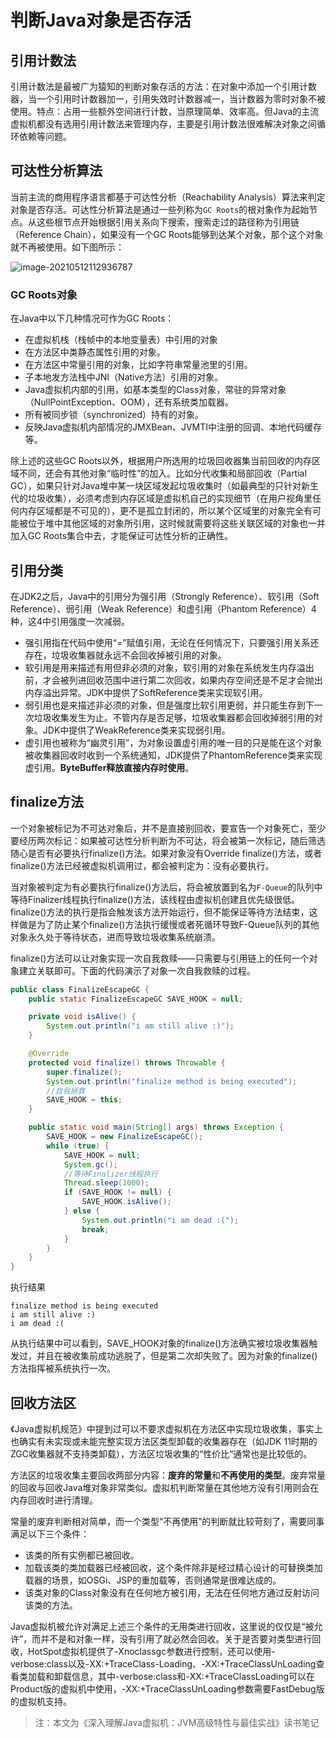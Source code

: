 # 判断Java对象是否存活

## 引用计数法

引用计数法是最被广为猿知的判断对象存活的方法：在对象中添加一个引用计数器，当一个引用时计数器加一，引用失效时计数器减一，当计数器为零时对象不被使用。特点：占用一些额外空间进行计数，当原理简单、效率高。但Java的主流虚拟机都没有选用引用计数法来管理内存，主要是引用计数法很难解决对象之间循环依赖等问题。

## 可达性分析算法

当前主流的商用程序语言都基于可达性分析（Reachability Analysis）算法来判定对象是否存活。可达性分析算法是通过一些列称为`GC Roots`的根对象作为起始节点。从这些根节点开始根据引用关系向下搜索，搜索走过的路径称为引用链（Reference Chain），如果没有一个GC Roots能够到达某个对象，那个这个对象就不再被使用。如下图所示：

![image-20210512112936787](https://raw.githubusercontent.com/renjiema/images/main/blogs/20210512162552.png)

### GC Roots对象

在Java中以下几种情况可作为GC Roots：

* 在虚拟机栈（栈帧中的本地变量表）中引用的对象
* 在方法区中类静态属性引用的对象。
* 在方法区中常量引用的对象，比如字符串常量池里的引用。
* 子本地发方法栈中JNI（Native方法）引用的对象。
* Java虚拟机内部的引用，如基本类型的Class对象，常驻的异常对象（NullPointException、OOM），还有系统类加载器。
* 所有被同步锁（synchronized）持有的对象。
* 反映Java虚拟机内部情况的JMXBean、JVMTI中注册的回调、本地代码缓存等。

除上述的这些GC Roots以外，根据用户所选用的垃圾回收器集当前回收的内存区域不同，还会有其他对象“临时性”的加入。比如分代收集和局部回收（Partial GC），如果只针对Java堆中某一块区域发起垃圾收集时（如最典型的只针对新生代的垃圾收集），必须考虑到内存区域是虚拟机自己的实现细节（在用户视角里任何内存区域都是不可见的），更不是孤立封闭的，所以某个区域里的对象完全有可能被位于堆中其他区域的对象所引用，这时候就需要将这些关联区域的对象也一并加入GC Roots集合中去，才能保证可达性分析的正确性。

## 引用分类

在JDK2之后，Java中的引用分为强引用（Strongly Reference）、软引用（Soft Reference）、弱引用（Weak Reference）和虚引用（Phantom Reference）4种，这4中引用强度一次减弱。

* 强引用指在代码中使用“=”赋值引用，无论在任何情况下，只要强引用关系还存在，垃圾收集器就永远不会回收掉被引用的对象。
* 软引用是用来描述有用但非必须的对象，软引用的对象在系统发生内存溢出前，才会被列进回收范围中进行第二次回收，如果内存空间还是不足才会抛出内存溢出异常。JDK中提供了SoftReference类来实现软引用。
* 弱引用也是来描述非必须的对象，但是强度比软引用更弱，并只能生存到下一次垃圾收集发生为止。不管内存是否足够，垃圾收集器都会回收掉弱引用的对象。JDK中提供了WeakReference类来实现弱引用。
* 虚引用也被称为“幽灵引用”，为对象设置虚引用的唯一目的只是能在这个对象被收集器回收时收到一个系统通知，JDK提供了PhantomReference类来实现虚引用。**ByteBuffer释放直接内存时使用**。

## finalize方法

一个对象被标记为不可达对象后，并不是直接别回收，要宣告一个对象死亡，至少要经历两次标记：如果被可达性分析判断为不可达，将会被第一次标记，随后筛选随心是否有必要执行finalize()方法。如果对象没有Override finalize()方法，或者finalize()方法已经被虚拟机调用过，都会被判定为：没有必要执行。

当对象被判定为有必要执行finalize()方法后，将会被放置到名为`F-Queue`的队列中等待Finalizer线程执行finalize()方法，该线程由虚拟机创建且优先级很低。finalize()方法的执行是指会触发该方法开始运行，但不能保证等待方法结束，这样做是为了防止某个finalize()方法执行缓慢或者死循环导致F-Queue队列的其他对象永久处于等待状态，进而导致垃圾收集系统崩溃。

finalize()方法可以让对象实现一次自我救赎——只需要与引用链上的任何一个对象建立关联即可。下面的代码演示了对象一次自我救赎的过程。

```java
public class FinalizeEscapeGC {
    public static FinalizeEscapeGC SAVE_HOOK = null;

    private void isAlive() {
        System.out.println("i am still alive :)");
    }

    @Override
    protected void finalize() throws Throwable {
        super.finalize();
        System.out.println("finalize method is being executed");
        //自我拯救
        SAVE_HOOK = this;
    }

    public static void main(String[] args) throws Exception {
        SAVE_HOOK = new FinalizeEscapeGC();
        while (true) {
            SAVE_HOOK = null;
            System.gc();
            //等待Finalizer线程执行
            Thread.sleep(1000);
            if (SAVE_HOOK != null) {
                SAVE_HOOK.isAlive();
            } else {
                System.out.println("i am dead :(");
                break;
            }
        }
    }
}
```

执行结果

```
finalize method is being executed
i am still alive :)
i am dead :(
```

从执行结果中可以看到，SAVE_HOOK对象的finalize()方法确实被垃圾收集器触发过，并且在被收集前成功逃脱了，但是第二次却失败了。因为对象的finalize()方法指挥被系统执行一次。

## 回收方法区

《Java虚拟机规范》中提到过可以不要求虚拟机在方法区中实现垃圾收集，事实上也确实有未实现或未能完整实现方法区类型卸载的收集器存在（如JDK 11时期的ZGC收集器就不支持类卸载），方法区垃圾收集的“性价比”通常也是比较低的。

方法区的垃圾收集主要回收两部分内容：**废弃的常量**和**不再使用的类型**。废弃常量的回收与回收Java堆对象非常类似。虚拟机判断常量在其他地方没有引用则会在内存回收时进行清理。

常量的废弃判断相对简单，而一个类型“不再使用”的判断就比较苛刻了，需要同事满足以下三个条件：

* 该类的所有实例都已被回收。
* 加载该类的类加载器已经被回收，这个条件除非是经过精心设计的可替换类加载器的场景，如OSGi、JSP的重加载等，否则通常是很难达成的。
* 该类对象的Class对象没有在任何地方被引用，无法在任何地方通过反射访问该类的方法。

Java虚拟机被允许对满足上述三个条件的无用类进行回收，这里说的仅仅是“被允许”，而并不是和对象一样，没有引用了就必然会回收。关于是否要对类型进行回收，HotSpot虚拟机提供了-Xnoclassgc参数进行控制，还可以使用-verbose:class以及-XX:+TraceClass-Loading、-XX:+TraceClassUnLoading查看类加载和卸载信息，其中-verbose:class和-XX:+TraceClassLoading可以在Product版的虚拟机中使用，-XX:+TraceClassUnLoading参数需要FastDebug版的虚拟机支持。

> 注：本文为《深入理解Java虚拟机：JVM高级特性与最佳实战》读书笔记